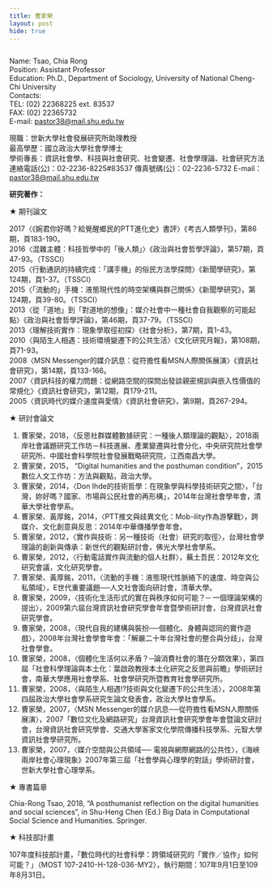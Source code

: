 ```yaml
---
title: 曹家榮
layout: post
hide: true
---
```


<span style="max-width:30%;" class="image right"><img src="{{ 'assets/images/cao.jpg' | relative_url }}" alt="" /></span>

Name: Tsao, Chia Rong       
Position: Assistant Professor    
Education: Ph.D., Department of Sociology, University of National Cheng-Chi University    
Contacts:    
TEL: (02) 22368225 ext. 83537    
FAX: (02) 22365732     
E-mail: pastor38@mail.shu.edu.tw   

現職：世新大學社會發展研究所助理教授    
最高學歷：國立政治大學社會學博士     
學術專長：資訊社會學、科技與社會研究、社會變遷、社會學理論、社會研究方法    
連絡電話(公)：02-2236-8225#83537
傳真號碼(公)：02-2236-5732
E-mail：pastor38@mail.shu.edu.tw 

<p><strong>研究著作：</strong></p>

<p>★ 期刊論文</p>

2017〈《婉君你好嗎？給覺醒鄉民的PTT進化史》書評〉《考古人類學刊》，第86期，頁183-190。       
2016〈混雜主體：科技哲學中的「後人類」〉《政治與社會哲學評論》，第57期，頁47-93。（TSSCI）    
2015〈行動通訊的持續完成：「講手機」的俗民方法學探問〉《新聞學研究》，第124期，頁1-37。（TSSCI）    
2015〈「流動的」手機：液態現代性的時空架構與群己關係〉《新聞學研究》，第124期，頁39-80。（TSSCI）    
2013〈從「道地」到「對道地的想像」：媒介社會中一種社會自我觀察的可能起點〉《政治與社會哲學評論》，第46期，頁37-79。（TSSCI）    
2013〈理解技術實作：現象學取徑初探〉《社會分析》，第7期，頁1-43。    
2010〈與陌生人相遇：技術環境變遷下的公共生活〉《文化研究月報》，第108期，頁71-93。    
2008〈MSN Messenger的媒介訊息：從符擔性看MSN人際關係展演〉《資訊社會研究》，第14期，頁133-166。    
2007〈資訊科技的權力問題：從網路空間的探問出發談親密規訓與嵌入性價值的常規化〉《資訊社會研究》，第12期，頁179-211。    
2005〈資訊時代的媒介速度與愛情〉《資訊社會研究》，第9期，頁267-294。    

<p>★ 研討會論文</p>

1. 曹家榮，2018，〈反思社群媒體數據研究：一種後人類理論的觀點〉，2018兩岸社會議題研究工作坊－科技進展、產業變遷與社會分化，中央研究院社會學研究所、中國社會科學院社會發展戰略研究院，江西南昌大學。    
2. 曹家榮，2015， “Digital humanities and the posthuman condition”，2015數位人文工作坊：方法與觀點，政治大學。    
3. 曹家榮，2014，〈Don Ihde的技術哲學：在現象學與科學技術研究之間〉，「台灣，妳好嗎？國家、市場與公民社會的再形構」，2014年台灣社會學年會，清華大學社會學系。    
4. 曹家榮、黃厚銘，2014，〈PTT推文與歧異文化：Mob-ility作為游擊戰〉，跨媒介、文化創意與反思：2014年中華傳播學會年會。    
5. 曹家榮，2012，〈實作與技術：另一種技術（社會）研究的取徑〉，台灣社會學理論的創新與傳承：新世代的觀點研討會，佛光大學社會學系。    
6. 曹家榮，2012，〈行動電話實作與流動的個人社群〉，蕪土吾民：2012年文化研究會議，文化研究學會。    
7. 曹家榮、黃厚銘，2011，〈流動的手機：液態現代性脈絡下的速度、時空與公私領域〉，E世代重要議題──人文社會面向研討會，清華大學。    
8. 曹家榮，2009，〈技術化生活形式的實在與秩序如何可能？─ 一個理論架構的提出〉，2009第六屆台灣資訊社會研究學會年會暨學術研討會，台灣資訊社會研究學會。    
9. 曹家榮，2008，〈現代自我的建構與裝扮──個體化、身體與認同的實作遊戲〉，2008年台灣社會學會年會：「解嚴二十年台灣社會的整合與分歧」，台灣社會學會。    
10. 曹家榮，2008，〈個體化生活何以矛盾？─論消費社會的潛在分類效果〉，第四屆「社會科學理論與本土化：葉啟政教授本土化研究之反思與前瞻」學術研討會，南華大學應用社會學系、社會學研究所暨教育社會學研究所。    
11. 曹家榮，2008，〈與陌生人相遇!?技術與文化變遷下的公共生活〉，2008年第四屆政治大學社會學系研究生論文發表會，政治大學社會學系。    
12. 曹家榮，2007，〈MSN Messenger的媒介訊息──從符擔性看MSN人際關係展演〉，2007「數位文化及網路研究」台灣資訊社會研究學會年會暨論文研討會，台灣資訊社會研究學會、交通大學客家文化學院傳播科技學系、元智大學資訊社會學研究所。    
13. 曹家榮，2007，〈媒介空間與公共領域── 電視與網際網路的公共性〉，《海峽兩岸社會心理現象》2007年第三屆「社會學與心理學的對話」學術研討會，世新大學社會心理學系。    

<p>★ 專書篇章</p>

Chia-Rong Tsao, 2018, “A posthumanist reflection on the digital humanities and social sciences”, in Shu-Heng Chen (Ed.) Big Data in Computational Social Science and Humanities. Springer.    

<p>★ 科技部計畫</p>

107年度科技部計畫，「數位時代的社會科學：跨領域研究的「實作／協作」如何可能？」（MOST 107-2410-H-128-036-MY2），執行期間：107年9月1日至109年8月31日。    
